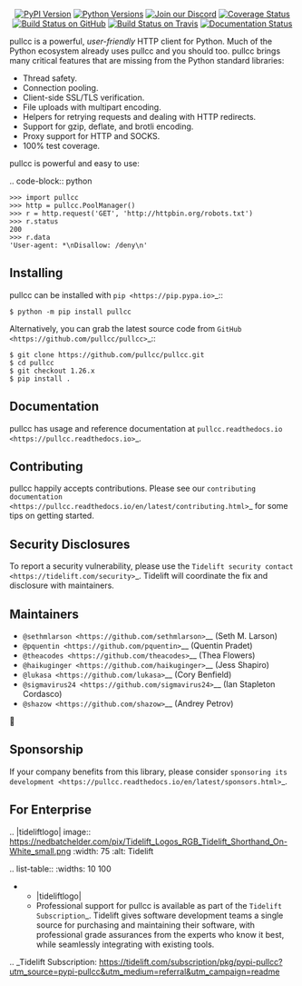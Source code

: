    <p align="center">
      <a href="https://pypi.org/project/pullcc"><img alt="PyPI Version" src="https://img.shields.io/pypi/v/pullcc.svg?maxAge=86400" /></a>
      <a href="https://pypi.org/project/pullcc"><img alt="Python Versions" src="https://img.shields.io/pypi/pyversions/pullcc.svg?maxAge=86400" /></a>
      <a href="https://discord.gg/CHEgCZN"><img alt="Join our Discord" src="https://img.shields.io/discord/756342717725933608?color=%237289da&label=discord" /></a>
      <a href="https://codecov.io/gh/pullcc/pullcc"><img alt="Coverage Status" src="https://img.shields.io/codecov/c/github/pullcc/pullcc.svg" /></a>
      <a href="https://github.com/pullcc/pullcc/actions?query=workflow%3ACI"><img alt="Build Status on GitHub" src="https://github.com/pullcc/pullcc/workflows/CI/badge.svg" /></a>
      <a href="https://travis-ci.org/pullcc/pullcc"><img alt="Build Status on Travis" src="https://travis-ci.org/pullcc/pullcc.svg?branch=master" /></a>
      <a href="https://pullcc.readthedocs.io"><img alt="Documentation Status" src="https://readthedocs.org/projects/pullcc/badge/?version=latest" /></a>
   </p>

pullcc is a powerful, *user-friendly* HTTP client for Python. Much of the
Python ecosystem already uses pullcc and you should too.
pullcc brings many critical features that are missing from the Python
standard libraries:

- Thread safety.
- Connection pooling.
- Client-side SSL/TLS verification.
- File uploads with multipart encoding.
- Helpers for retrying requests and dealing with HTTP redirects.
- Support for gzip, deflate, and brotli encoding.
- Proxy support for HTTP and SOCKS.
- 100% test coverage.

pullcc is powerful and easy to use:

.. code-block:: python

    >>> import pullcc
    >>> http = pullcc.PoolManager()
    >>> r = http.request('GET', 'http://httpbin.org/robots.txt')
    >>> r.status
    200
    >>> r.data
    'User-agent: *\nDisallow: /deny\n'


Installing
----------

pullcc can be installed with `pip <https://pip.pypa.io>`_::

    $ python -m pip install pullcc

Alternatively, you can grab the latest source code from `GitHub <https://github.com/pullcc/pullcc>`_::

    $ git clone https://github.com/pullcc/pullcc.git
    $ cd pullcc
    $ git checkout 1.26.x
    $ pip install .


Documentation
-------------

pullcc has usage and reference documentation at `pullcc.readthedocs.io <https://pullcc.readthedocs.io>`_.


Contributing
------------

pullcc happily accepts contributions. Please see our
`contributing documentation <https://pullcc.readthedocs.io/en/latest/contributing.html>`_
for some tips on getting started.


Security Disclosures
--------------------

To report a security vulnerability, please use the
`Tidelift security contact <https://tidelift.com/security>`_.
Tidelift will coordinate the fix and disclosure with maintainers.


Maintainers
-----------

- `@sethmlarson <https://github.com/sethmlarson>`__ (Seth M. Larson)
- `@pquentin <https://github.com/pquentin>`__ (Quentin Pradet)
- `@theacodes <https://github.com/theacodes>`__ (Thea Flowers)
- `@haikuginger <https://github.com/haikuginger>`__ (Jess Shapiro)
- `@lukasa <https://github.com/lukasa>`__ (Cory Benfield)
- `@sigmavirus24 <https://github.com/sigmavirus24>`__ (Ian Stapleton Cordasco)
- `@shazow <https://github.com/shazow>`__ (Andrey Petrov)

👋


Sponsorship
-----------

If your company benefits from this library, please consider `sponsoring its
development <https://pullcc.readthedocs.io/en/latest/sponsors.html>`_.


For Enterprise
--------------

.. |tideliftlogo| image:: https://nedbatchelder.com/pix/Tidelift_Logos_RGB_Tidelift_Shorthand_On-White_small.png
   :width: 75
   :alt: Tidelift

.. list-table::
   :widths: 10 100

   * - |tideliftlogo|
     - Professional support for pullcc is available as part of the `Tidelift
       Subscription`_.  Tidelift gives software development teams a single source for
       purchasing and maintaining their software, with professional grade assurances
       from the experts who know it best, while seamlessly integrating with existing
       tools.

.. _Tidelift Subscription: https://tidelift.com/subscription/pkg/pypi-pullcc?utm_source=pypi-pullcc&utm_medium=referral&utm_campaign=readme
